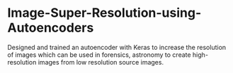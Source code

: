 # Image-Super-Resolution-using-Autoencoders

Designed and trained an autoencoder with Keras to increase the resolution of images which can be used in forensics, astronomy to create high-resolution images from low resolution source images.
